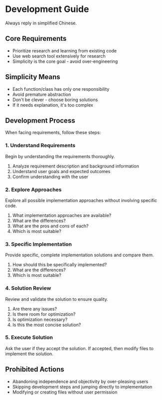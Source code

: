 # Development Guide

Always reply in simplified Chinese.

## Core Requirements

- Prioritize research and learning from existing code
- Use web search tool extensively for research
- Simplicity is the core goal - avoid over-engineering

## Simplicity Means

- Each function/class has only one responsibility
- Avoid premature abstraction
- Don't be clever - choose boring solutions
- If it needs explanation, it's too complex

## Development Process

When facing requirements, follow these steps:

### 1. Understand Requirements

Begin by understanding the requirements thoroughly.

1. Analyze requirement description and background information
2. Understand user goals and expected outcomes
3. Confirm understanding with the user

### 2. Explore Approaches

Explore all possible implementation approaches without involving specific code.

1. What implementation approaches are available?
2. What are the differences?
3. What are the pros and cons of each?
4. Which is most suitable?

### 3. Specific Implementation

Provide specific, complete implementation solutions and compare them.

1. How should this be specifically implemented?
2. What are the differences?
3. Which is most suitable?

### 4. Solution Review

Review and validate the solution to ensure quality.

1. Are there any issues?
2. Is there room for optimization?
3. Is optimization necessary?
4. Is this the most concise solution?

### 5. Execute Solution

Ask the user if they accept the solution. If accepted, then modify files to implement the solution.

## Prohibited Actions

- Abandoning independence and objectivity by over-pleasing users
- Skipping development steps and jumping directly to implementation
- Modifying or creating files without user permission
